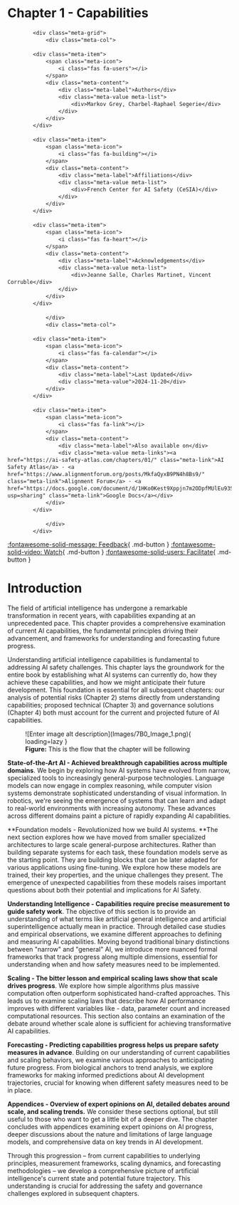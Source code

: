 # Chapter 1 - Capabilities

<div class="chapter-meta">

            <div class="meta-grid">
                <div class="meta-col">
                    
            <div class="meta-item">
                <span class="meta-icon">
                    <i class="fas fa-users"></i>
                </span>
                <div class="meta-content">
                    <div class="meta-label">Authors</div>
                    <div class="meta-value meta-list">
                        <div>Markov Grey, Charbel-Raphael Segerie</div>
                    </div>
                </div>
            </div>
             
            <div class="meta-item">
                <span class="meta-icon">
                    <i class="fas fa-building"></i>
                </span>
                <div class="meta-content">
                    <div class="meta-label">Affiliations</div>
                    <div class="meta-value meta-list">
                        <div>French Center for AI Safety (CeSIA)</div>
                    </div>
                </div>
            </div>
             
            <div class="meta-item">
                <span class="meta-icon">
                    <i class="fas fa-heart"></i>
                </span>
                <div class="meta-content">
                    <div class="meta-label">Acknowledgements</div>
                    <div class="meta-value meta-list">
                        <div>Jeanne Salle, Charles Martinet, Vincent Corruble</div>
                    </div>
                </div>
            </div>
            
                </div>
                <div class="meta-col">
                    
            <div class="meta-item">
                <span class="meta-icon">
                    <i class="fas fa-calendar"></i>
                </span>
                <div class="meta-content">
                    <div class="meta-label">Last Updated</div>
                    <div class="meta-value">2024-11-20</div>
                </div>
            </div>
             
            <div class="meta-item">
                <span class="meta-icon">
                    <i class="fas fa-link"></i>
                </span>
                <div class="meta-content">
                    <div class="meta-label">Also available on</div>
                    <div class="meta-value meta-links"><a href="https://ai-safety-atlas.com/chapters/01/" class="meta-link">AI Safety Atlas</a> · <a href="https://www.alignmentforum.org/posts/MkfaQyxB9PN4h8Bs9/" class="meta-link">Alignment Forum</a> · <a href="https://docs.google.com/document/d/1HKo0Kest9Xppjn7m2ODpfMUlEu93SzLsfxXBH48Xaus/edit?usp=sharing" class="meta-link">Google Docs</a></div>
                </div>
            </div>
            
                </div>
            </div>
            
</div>

[:fontawesome-solid-message: Feedback](https://forms.gle/ZsA4hEWUx1ZrtQLL9){ .md-button }
[:fontawesome-solid-video: Watch](https://www.youtube.com/watch?v=J_iMeH1hb9M){ .md-button }
[:fontawesome-solid-users: Facilitate](https://docs.google.com/document/d/1L32xCVUCWEsm-x8UZ3GSTgKnmBcC7rJQLLIh9wGLj40/edit?usp=sharing){ .md-button }

# Introduction

The field of artificial intelligence has undergone a remarkable transformation in recent years, with capabilities expanding at an unprecedented pace. This chapter provides a comprehensive examination of current AI capabilities, the fundamental principles driving their advancement, and frameworks for understanding and forecasting future progress.

Understanding artificial intelligence capabilities is fundamental to addressing AI safety challenges. This chapter lays the groundwork for the entire book by establishing what AI systems can currently do, how they achieve these capabilities, and how we might anticipate their future development. This foundation is essential for all subsequent chapters: our analysis of potential risks (Chapter 2) stems directly from understanding capabilities; proposed technical (Chapter 3) and governance solutions (Chapter 4) both must account for the current and projected future of AI capabilities.

<figure markdown="span">
![Enter image alt description](Images/7B0_Image_1.png){ loading=lazy }
  <figcaption markdown="1"><b>Figure:</b> This is the flow that the chapter will be following</figcaption>
</figure>

**State-of-the-Art AI - Achieved breakthrough capabilities across multiple domains**. We begin by exploring how AI systems have evolved from narrow, specialized tools to increasingly general-purpose technologies. Language models can now engage in complex reasoning, while computer vision systems demonstrate sophisticated understanding of visual information. In robotics, we're seeing the emergence of systems that can learn and adapt to real-world environments with increasing autonomy. These advances across different domains paint a picture of rapidly expanding AI capabilities.

**Foundation models - Revolutionized how we build AI systems. **The next section explores how we have moved from smaller specialized architectures to large scale general-purpose architectures. Rather than building separate systems for each task, these foundation models serve as the starting point. They are building blocks that can be later adapted for various applications using fine-tuning. We explore how these models are trained, their key properties, and the unique challenges they present. The emergence of unexpected capabilities from these models raises important questions about both their potential and implications for AI Safety.

**Understanding Intelligence - Capabilities require precise measurement to guide safety work**. The objective of this section is to provide an understanding of what terms like artificial general intelligence and artificial superintelligence actually mean in practice. Through detailed case studies and empirical observations, we examine different approaches to defining and measuring AI capabilities. Moving beyond traditional binary distinctions between "narrow" and "general" AI, we introduce more nuanced formal frameworks that track progress along multiple dimensions, essential for understanding when and how safety measures need to be implemented.

**Scaling - The bitter lesson and empirical scaling laws show that scale drives progress**. We explore how simple algorithms plus massive computation often outperform sophisticated hand-crafted approaches. This leads us to examine scaling laws that describe how AI performance improves with different variables like - data, parameter count and increased computational resources. This section also contains an examination of the debate around whether scale alone is sufficient for achieving transformative AI capabilities.

**Forecasting - Predicting capabilities progress helps us prepare safety measures in advance**. Building on our understanding of current capabilities and scaling behaviors, we examine various approaches to anticipating future progress. From biological anchors to trend analysis, we explore frameworks for making informed predictions about AI development trajectories, crucial for knowing when different safety measures need to be in place.

**Appendices - Overview of expert opinions on AI, detailed debates around scale, and scaling trends.** We consider these sections optional, but still useful to those who want to get a little bit of a deeper dive. The chapter concludes with appendices examining expert opinions on AI progress, deeper discussions about the nature and limitations of large language models, and comprehensive data on key trends in AI development.

Through this progression – from current capabilities to underlying principles, measurement frameworks, scaling dynamics, and forecasting methodologies – we develop a comprehensive picture of artificial intelligence's current state and potential future trajectory. This understanding is crucial for addressing the safety and governance challenges explored in subsequent chapters.
